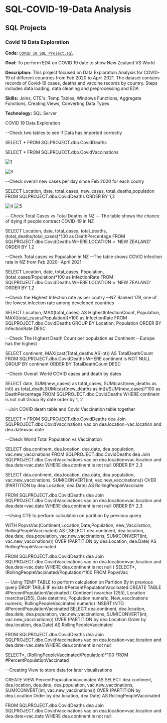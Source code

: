 # SQL-COVID-19-Data Analysis

## SQL Projects
### Covid 19 Data Exploration
**Code:** [`COVID 19 SQL Project.sql`](https://github.com/dandai509/Data-Analysis-Portfolio/blob/main/COVID%2019%20SQL%20Project.sql)

**Goal:** To perform EDA on COVID 19 date to show New Zealand VS World

**Description:** This project focused on Data Exploration Analysis for COVID-19 of different countries from Feb 2020 to April 2021. The dataset contains records of Covid-19 cases, deaths and vaccine records by country. Steps includes data loading, data cleaning and preprocessing and EDA 

**Skills:** Joins, CTE's, Temp Tables, Windows Functions, Aggregate Functions, Creating Views, Converting Data Types

**Technology:** SQL Server

COVID 19 Data Exploration

--Check two tables to see if Data has imported correctly 

SELECT * 
FROM SQLPROJECT.dbo.CovidDeaths

SELECT *
FROM SQLPROJECT.dbo.CovidVaccinations

![1](https://github.com/user-attachments/assets/ae2aee08-6952-4a13-b819-efa68baa9440)

![3](https://github.com/user-attachments/assets/867dba6e-bac0-448e-8915-ff4c875658b1)


--Check overall new cases per day since Feb 2020 for each coutry 

SELECT Location, date, total_cases, new_cases, total_deaths,population
FROM SQLPROJECT.dbo.CovidDeaths
ORDER BY 1,2

![4](https://github.com/user-attachments/assets/5eb5ba78-4758-40df-a2fe-7a25b67cdf6e)
![5](https://github.com/user-attachments/assets/c04de501-15c7-4ea1-99c5-535251c85b3f)


-- Check Total Cases vs Total Deaths in NZ
-- The table shows the chance of dying if people contract COVID-19 in NZ

SELECT Location, date, total_cases, total_deaths,(total_deaths/total_cases)*100 as DeathPercentage
FROM SQLPROJECT.dbo.CovidDeaths
WHERE LOCATION = 'NEW ZEALAND'
ORDER BY 1,2

--Check Total cases vs Population in NZ
--The table shows COVID infection rate in NZ from Feb 2020- April 2021

SELECT Location, date, total_cases, Population,(total_cases/Population)*100 as InfectionRate
FROM SQLPROJECT.dbo.CovidDeaths
WHERE LOCATION = 'NEW ZEALAND'
ORDER BY 1,2

--Check the Highest Infection rate as per coutry
--NZ Ranked 179, one of the lowest infection rate among developed countries 

SELECT Location, MAX(total_cases) AS HighestInfectionCount, Population, MAX((total_cases/Population))*100 as InfectionRate
FROM SQLPROJECT.dbo.CovidDeaths
GROUP BY Location, Population
ORDER BY InfectionRate DESC

--Check The Highest Death Count per population as Continent
--Europe has the highest

SELECT continent, MAX(cast(Total_deaths AS int)) AS TotalDeathCount
FROM SQLPROJECT.dbo.CovidDeaths
WHERE continent is NOT NULL
GROUP BY continent
ORDER BY TotalDeathCount DESC

--Check Overall World COVID cases and death by dates 

SELECT date, SUM(new_cases) as total_cases, SUM(cast(new_deaths as int)) as total_death,SUM(cast(new_deaths as int))/SUM(new_cases)*100 as DeathPercentage
FROM SQLPROJECT.dbo.CovidDeaths
WHERE continent is not null
Group By date
order by 1, 2

--Join COVID death table and Covid Vaccination table together 

SELECT * 
FROM SQLPROJECT.dbo.CovidDeaths dea
Join SQLPROJECT.dbo.CovidVaccinations vac
	on dea.location=vac.location
	and dea.date=vac.date
	
--Check World Total Population vs Vaccination

SELECT dea.continent, dea.location, dea.date, dea.population, vac.new_vaccinations
FROM SQLPROJECT.dbo.CovidDeaths dea
Join SQLPROJECT.dbo.CovidVaccinations vac
	on dea.location=vac.location
	and dea.date=vac.date
WHERE dea.continent is not null
ORDER BY 2,3


SELECT dea.continent, dea.location, dea.date, dea.population, vac.new_vaccinations, 
SUM(CONVERT(int, vac.new_vaccinations)) OVER (PARTITION by dea.Location, dea.Date) AS RollingPeopleVaccinate

FROM SQLPROJECT.dbo.CovidDeaths dea
Join SQLPROJECT.dbo.CovidVaccinations vac
	on dea.location=vac.location
	and dea.date=vac.date
WHERE dea.continent is not null
ORDER BY 2,3

--Using CTE to perform calculation on partition by previous query

WITH PopvsVac(Continent,Location,Date,Population, new_Vaccination, RollingPeopleVaccinated)
AS
(
SELECT dea.continent, dea.location, dea.date, dea.population, vac.new_vaccinations, 
SUM(CONVERT(int, vac.new_vaccinations)) OVER (PARTITION by dea.Location, dea.Date) AS RollingPeopleVaccinated

FROM SQLPROJECT.dbo.CovidDeaths dea
Join SQLPROJECT.dbo.CovidVaccinations vac
	on dea.location=vac.location
	and dea.date=vac.date
WHERE dea.continent is not null
)
SELECT*, (RollingPeopleVaccinated/Population)*100
FROM PopvsVac

-- Using TEMP TABLE to perform calculation on Partition By in previous query
DROP TABLE IF exists #PercentPopulationVaccinated
CREATE TABLE #PercentPopulationVaccinated
( Continent nvarchar (255),
Location nvarchar(255),
Date datetime,
Population numeric,
New_vaccinations numeric,
RollingPeopleVaccinated numeric)
INSERT INTO #PercentPopulationVaccinated
SELECT dea.continent, dea.location, dea.date, dea.population, vac.new_vaccinations, 
SUM(CONVERT(int, vac.new_vaccinations)) OVER (PARTITION by dea.Location Order by dea.location, dea.Date) AS RollingPeopleVaccinated

FROM SQLPROJECT.dbo.CovidDeaths dea
Join SQLPROJECT.dbo.CovidVaccinations vac
	on dea.location=vac.location
	and dea.date=vac.date
WHERE dea.continent is not null

SELECT*, (RollingPeopleVaccinated/Population)*100
FROM #PercentPopulationVaccinated

--Creating View to store data for later visualisations

CREATE VIEW PercentPopulationVaccinated AS
SELECT dea.continent, dea.location, dea.date, dea.population, vac.new_vaccinations, 
SUM(CONVERT(int, vac.new_vaccinations)) OVER (PARTITION by dea.Location Order by dea.location, dea.Date) AS RollingPeopleVaccinated

FROM SQLPROJECT.dbo.CovidDeaths dea
Join SQLPROJECT.dbo.CovidVaccinations vac
	on dea.location=vac.location
	and dea.date=vac.date
WHERE dea.continent is not null
